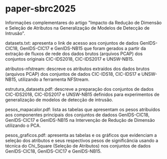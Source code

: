 # paper-sbrc2025
Informações complementares do artigo "Impacto da Redução de Dimensão e Seleção de Atributos na Generalização de Modelos de Detecção de Intrusão".

datasets.txt: apresenta o link de acesso aos conjuntos de dados GenIDS-CIC18, GenIDS-CIC17 e GenIDS-NB15 que foram gerados a partir da extração de fluxos de rede dos dados brutos (arquivos PCAP) dos conjuntos originais CIC-IDS2018, CIC-IDS2017 e UNSW-NB15.

atributos-nfstream: descreve os atributos extraídos dos dados brutos (arquivos PCAP) dos conjuntos de dados CIC-IDS18, CIC-IDS17 e UNSW-NB15, utilizando a ferramenta NFStream.

estrutura_datasets.pdf: descreve a preparação dos conjuntos de dados CIC-IDS2018, CIC-IDS2017 e UNSW-NB15 definidos para experimentos de generalização de modelos de detecção de intrusão.

pesos_mapacalor.pdf: lista as tabelas que apresentam os pesos atribuídos aos componentes principais dos conjuntos de dadoss  GenIDS-CIC18, GenIDS-CIC17 e GenIDS-NB15 na Intervenção de Redução de Dimensão utilizando o PCA.

pesos_graficos.pdf: apresenta as tabelas e os gráficos que evidenciam a seleção dos atributos e seus respectivos pesos de significância usando a técnica do Chi_Square (Seleção de Atributos) nos conjuntos de dados GenIDS-CIC18, GenIDS-CIC17 e GenIDS-NB15.
